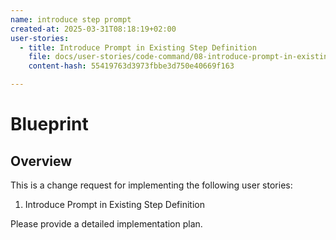 ```yaml
---
name: introduce step prompt
created-at: 2025-03-31T08:18:19+02:00
user-stories:
  - title: Introduce Prompt in Existing Step Definition
    file: docs/user-stories/code-command/08-introduce-prompt-in-existing-step-definition.md
    content-hash: 55419763d3973fbbe3d750e40669f163

---
```


# Blueprint

## Overview

This is a change request for implementing the following user stories:
1. Introduce Prompt in Existing Step Definition


Please provide a detailed implementation plan.
